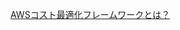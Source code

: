 [AWSコスト最適化フレームワークとは？](https://www.sunnycloud.jp/column/20210908-01/?gclid=Cj0KCQjwwJuVBhCAARIsAOPwGASisphkkFylKn6u8NGD79FQSuWlVd0uIFy0aAMCnz1Zwj51tsr0WpMaAh08EALw_wcB)

